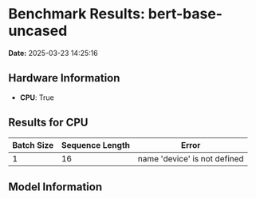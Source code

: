 # Benchmark Results: bert-base-uncased

**Date:** 2025-03-23 14:25:16

## Hardware Information

- **CPU**: True

## Results for CPU

| Batch Size | Sequence Length | Error |
| --- | --- | --- |
| 1 | 16 | name 'device' is not defined |

## Model Information

